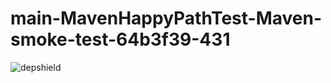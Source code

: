 # main-MavenHappyPathTest-Maven-smoke-test-64b3f39-431

![depshield](https://depshield.sonatype.org/badges/depshield-prod/main-MavenHappyPathTest-Maven-smoke-test-64b3f39-431/depshield.svg)